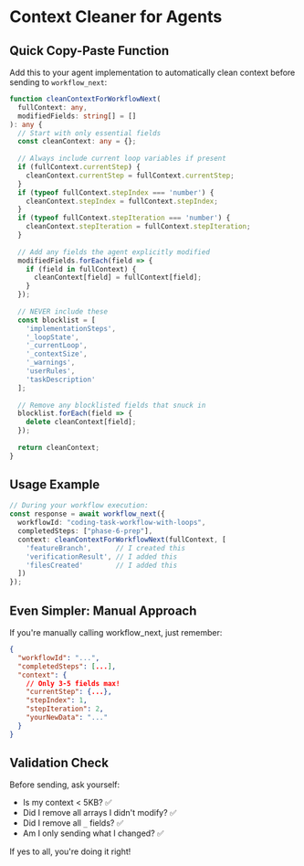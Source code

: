 # Context Cleaner for Agents

## Quick Copy-Paste Function

Add this to your agent implementation to automatically clean context before sending to `workflow_next`:

```typescript
function cleanContextForWorkflowNext(
  fullContext: any,
  modifiedFields: string[] = []
): any {
  // Start with only essential fields
  const cleanContext: any = {};
  
  // Always include current loop variables if present
  if (fullContext.currentStep) {
    cleanContext.currentStep = fullContext.currentStep;
  }
  if (typeof fullContext.stepIndex === 'number') {
    cleanContext.stepIndex = fullContext.stepIndex;
  }
  if (typeof fullContext.stepIteration === 'number') {
    cleanContext.stepIteration = fullContext.stepIteration;
  }
  
  // Add any fields the agent explicitly modified
  modifiedFields.forEach(field => {
    if (field in fullContext) {
      cleanContext[field] = fullContext[field];
    }
  });
  
  // NEVER include these
  const blocklist = [
    'implementationSteps',
    '_loopState',
    '_currentLoop',
    '_contextSize',
    '_warnings',
    'userRules',
    'taskDescription'
  ];
  
  // Remove any blocklisted fields that snuck in
  blocklist.forEach(field => {
    delete cleanContext[field];
  });
  
  return cleanContext;
}
```

## Usage Example

```typescript
// During your workflow execution:
const response = await workflow_next({
  workflowId: "coding-task-workflow-with-loops",
  completedSteps: ["phase-6-prep"],
  context: cleanContextForWorkflowNext(fullContext, [
    'featureBranch',      // I created this
    'verificationResult', // I added this
    'filesCreated'        // I added this
  ])
});
```

## Even Simpler: Manual Approach

If you're manually calling workflow_next, just remember:

```json
{
  "workflowId": "...",
  "completedSteps": [...],
  "context": {
    // Only 3-5 fields max!
    "currentStep": {...},
    "stepIndex": 1,
    "stepIteration": 2,
    "yourNewData": "..."
  }
}
```

## Validation Check

Before sending, ask yourself:
- Is my context < 5KB? ✅
- Did I remove all arrays I didn't modify? ✅  
- Did I remove all `_` fields? ✅
- Am I only sending what I changed? ✅

If yes to all, you're doing it right!